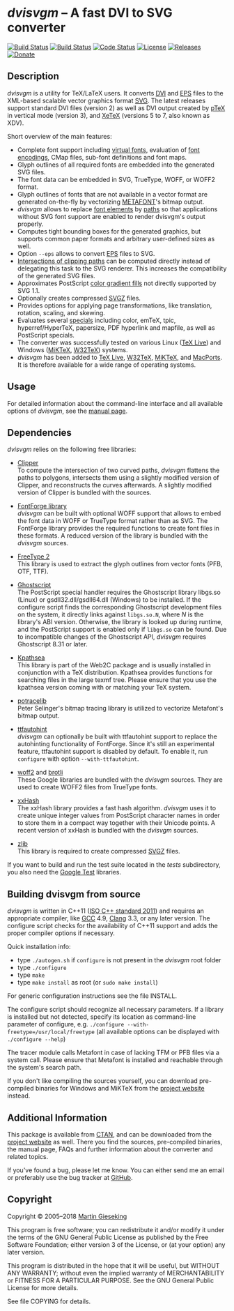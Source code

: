 _dvisvgm_ &ndash; A fast DVI to SVG converter
=============================================
[![Build Status](https://travis-ci.org/mgieseki/dvisvgm.svg?branch=master)](https://travis-ci.org/mgieseki/dvisvgm)
[![Build Status](https://ci.appveyor.com/api/projects/status/0rbkw88js1on4g2u/branch/master?svg=true)](https://ci.appveyor.com/project/mgieseki/dvisvgm/branch/master)
[![Code Status](https://scan.coverity.com/projects/1099/badge.svg)](https://scan.coverity.com/projects/1099)
[![License](https://img.shields.io/:license-GPL%20v3+-blue.svg)](https://www.gnu.org/licenses/gpl-3.0.en.html)
[![Releases](https://img.shields.io/github/release/mgieseki/dvisvgm.svg)](https://github.com/mgieseki/dvisvgm/releases)
[![Donate](https://img.shields.io/badge/donate-PayPal-orange.svg)](https://www.paypal.me/mgieseking)

Description
-----------

_dvisvgm_ is a utility for TeX/LaTeX users. It converts
[DVI](https://en.wikipedia.org/wiki/Device_independent_file_format) and
[EPS](https://en.wikipedia.org/wiki/Encapsulated_PostScript) files to the
XML-based scalable vector graphics format [SVG](https://www.w3.org/TR/SVG).
The latest releases support standard DVI files (version 2) as well as DVI output
created by [pTeX](http://www.ascii.co.jp/pb/ptex) in vertical mode (version 3),
and [XeTeX](http://scripts.sil.org/xetex) (versions 5 to 7, also known as XDV).

Short overview of the main features:

* Complete font support including [virtual fonts](http://www.tex.ac.uk/cgi-bin/texfaq2html?label=virtualfonts), evaluation of [font encodings](http://www.tex.ac.uk/cgi-bin/texfaq2html?label=whatenc), CMap files, sub-font definitions and font maps.
* Glyph outlines of all required fonts are embedded into the generated SVG files.
* The font data can be embedded in SVG, TrueType, WOFF, or WOFF2 format.
* Glyph outlines of fonts that are not available in a vector format are generated on-the-fly by vectorizing [METAFONT](https://en.wikipedia.org/wiki/Metafont)'s bitmap output.
* _dvisvgm_ allows to replace [font elements](https://www.w3.org/TR/SVG/fonts.html) by [paths](https://www.w3.org/TR/SVG/paths.html) so that applications without SVG font support are enabled to render dvisvgm's output properly.
* Computes tight bounding boxes for the generated graphics, but supports common paper formats and arbitrary user-defined sizes as well.
* Option `--eps` allows to convert [EPS](https://en.wikipedia.org/wiki/Encapsulated_PostScript) files to SVG.
* [Intersections of clipping paths](http://dvisvgm.bplaced.net/Clipping) can be computed directly instead of delegating this task to the SVG renderer. This increases the compatibility of the generated SVG files.
* Approximates PostScript [color gradient fills](http://dvisvgm.bplaced.net/Gradients) not directly supported by SVG 1.1.
* Optionally creates compressed [SVGZ](https://en.wikipedia.org/wiki/Scalable_Vector_Graphics#Compression) files.
* Provides options for applying page transformations, like translation, rotation, scaling, and skewing.
* Evaluates several [specials](http://www.tex.ac.uk/cgi-bin/texfaq2html?label=specials) including color, emTeX, tpic, hyperref/HyperTeX, papersize, PDF hyperlink and mapfile, as well as PostScript specials.
* The converter was successfully tested on various Linux ([TeX Live](https://www.tug.org/texlive)) and Windows ([MiKTeX](https://www.miktex.org), [W32TeX](http://w32tex.org)) systems.
* _dvisvgm_ has been added to [TeX Live](https://www.tug.org/texlive), [W32TeX](http://w32tex.org), [MiKTeX](https://www.miktex.org), and [MacPorts](https://www.macports.org). It is therefore available for a wide range of operating systems.


Usage
-----
For detailed information about the command-line interface and all available
options of _dvisvgm_, see the [manual page](http://dvisvgm.bplaced.net/Manpage).


Dependencies
------------

_dvisvgm_ relies on the following free libraries:

* [Clipper](http://www.angusj.com/delphi/clipper.php)  
  To compute the intersection of two curved paths, _dvisvgm_ flattens the paths to
  polygons, intersects them using a slightly modified version of Clipper, and reconstructs
  the curves afterwards. A slightly modified version of Clipper is bundled with the sources.

* [FontForge library](https://www.fontforge.org)  
  _dvisvgm_ can be built with optional WOFF support that allows to embed the font data
  in WOFF or TrueType format rather than as SVG. The FontForge library provides the required
  functions to create font files in these formats. A reduced version of the library is bundled
  with the _dvisvgm_ sources.

* [FreeType 2](http://www.freetype.org)  
  This library is used to extract the glyph outlines from vector fonts (PFB, OTF, TTF).

* [Ghostscript](https://www.ghostscript.com)  
  The PostScript special handler requires the Ghostscript library libgs.so (Linux)
  or gsdll32.dll/gsdll64.dll (Windows) to be installed. If the configure script
  finds the corresponding Ghostscript development files on the system, it
  directly links against `libgs.so.N`, where _N_ is the library's ABI version.
  Otherwise, the library is looked up during runtime, and the PostScript support is
  enabled only if `libgs.so` can be found. Due to incompatible changes of the Ghostscript API,
  _dvisvgm_ requires Ghostscript 8.31 or later.

* [Kpathsea](https://tug.org/kpathsea)  
  This library is part of the Web2C package and is usually installed in
  conjunction with a TeX distribution. Kpathsea provides functions for searching
  files in the large texmf tree. Please ensure that you use the kpathsea version
  coming with or matching your TeX system.

* [potracelib](http://potrace.sourceforge.net)  
  Peter Selinger's bitmap tracing library is utilized to vectorize Metafont's
  bitmap output.

* [ttfautohint](https://www.freetype.org/ttfautohint)  
  _dvisvgm_ can optionally be built with ttfautohint support to replace the autohinting
  functionality of FontForge. Since it's still an experimental feature, ttfautohint support
  is disabled by default. To enable it, run `configure` with option `--with-ttfautohint`.

* [woff2](https://github.com/google/woff2) and [brotli](https://github.com/google/brotli)  
  These Google libraries are bundled with the _dvisvgm_ sources. They are used
  to create WOFF2 files from TrueType fonts.

* [xxHash](https://github.com/Cyan4973/xxHash)  
  The xxHash library provides a fast hash algorithm. _dvisvgm_ uses it to create
  unique integer values from PostScript character names in order to store them in
  a compact way together with their Unicode points. A recent version of xxHash is
  bundled with the _dvisvgm_ sources.

* [zlib](http://www.zlib.org)  
  This library is required to create compressed [SVGZ](https://en.wikipedia.org/wiki/Scalable_Vector_Graphics#Compression) files.

If you want to build and run the test suite located in the _tests_
subdirectory, you also need the [Google Test](https://github.com/google/googletest)
libraries.


Building dvisvgm from source
----------------------------

_dvisvgm_ is written in C++11 ([ISO C++ standard 2011](http://www.iso.org/iso/catalogue_detail.htm?csnumber=50372))
and requires an appropriate compiler, like [GCC](https://gcc.gnu.org) 4.9, [Clang](https://clang.llvm.org) 3.3,
or any later version. The configure script checks for the availability of C++11 support and
adds the proper compiler options if necessary.

Quick installation info:

* type `./autogen.sh` if `configure` is not present in the _dvisvgm_ root folder
* type `./configure`
* type `make`
* type `make install` as root (or `sudo make install`)

For generic configuration instructions see the file INSTALL.

The configure script should recognize all necessary parameters.
If a library is installed but not detected, specify its location
as command-line parameter of configure, e.g.
`./configure --with-freetype=/usr/local/freetype`
(all available options can be displayed with `./configure --help`)

The tracer module calls Metafont in case of lacking TFM or PFB files
via a system call. Please ensure that Metafont is installed and
reachable through the system's search path.

If you don't like compiling the sources yourself, you can download
pre-compiled binaries for Windows and MiKTeX from the
[project website](http://dvisvgm.bplaced.net) instead.


Additional Information
----------------------

This package is available from [CTAN](https://ctan.org/pkg/dvisvgm), and can be
downloaded from the [project website](http://dvisvgm.bplaced.net) as well.
There you find the sources, pre-compiled binaries, the manual page, FAQs
and further information about the converter and related topics.

If you've found a bug, please let me know. You can either send me an email or
preferably use the bug tracker at [GitHub](https://github.com/mgieseki/dvisvgm).


Copyright
---------

Copyright &copy; 2005&ndash;2018 [Martin Gieseking](mailto:martin.gieseking@uos.de)

This program is free software; you can redistribute it and/or modify it
under the terms of the GNU General Public License as published by the
Free Software Foundation; either version 3 of the License, or (at your
option) any later version.

This program is distributed in the hope that it will be useful, but
WITHOUT ANY WARRANTY; without even the implied warranty of
MERCHANTABILITY or FITNESS FOR A PARTICULAR PURPOSE. See the GNU General
Public License for more details.

See file COPYING for details.

